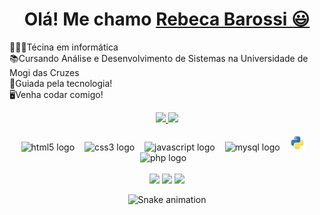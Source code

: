 <div>
  
  <h1 align="center">
    Olá! Me chamo <a href="https://www.linkedin.com/in/rebeca-barossi?utm_source=share&utm_campaign=share_via&utm_content=profile&utm_medium=ios_app">Rebeca Barossi 😃</a> 
  </h1>
  
  <p>
   👩🏻‍💻Técina em informática <br>
   📚Cursando Análise e Desenvolvimento de Sistemas na Universidade de Mogi das Cruzes <br>
   💓Guiada pela tecnologia! <br>
   🖥️Venha codar comigo!
  </p>
  
</div>

<div align="center">
  <a href="https://github.com/BecaBarossi06">
    <img height="150em" src="https://github-readme-stats.vercel.app/api?username=BecaBarossi06&count_private=true&include_all_commits=true&show_icons=true&theme=dracula&hide_border=false&show_owner=true"/>
    <img height="150em" src="https://github-readme-stats.vercel.app/api/top-langs/?username=BecaBarossi06&theme=dracula&hide_border=false&&layout=compact"/>
  </a>
</div>

<div align="center" valign="top"><br>
 <img src="https://cdn.jsdelivr.net/gh/devicons/devicon/icons/html5/html5-original.svg" height="25" alt="html5 logo"  />
  <img width="8" />
  <img src="https://cdn.jsdelivr.net/gh/devicons/devicon/icons/css3/css3-original.svg" height="25" alt="css3 logo"  />
  <img width="8" />
  <img src="https://cdn.jsdelivr.net/gh/devicons/devicon/icons/javascript/javascript-plain.svg" height="25" alt="javascript logo"  />
  <img width="8" />
  <img src="https://cdn.jsdelivr.net/gh/devicons/devicon/icons/mysql/mysql-original.svg" height="25" alt="mysql logo"  />
  <img width="8" />
  <img src="https://raw.githubusercontent.com/devicons/devicon/master/icons/python/python-original.svg" height="25" alt="python logo">
  <img width="8" />
  <img src="https://cdn.jsdelivr.net/gh/devicons/devicon@latest/icons/php/php-original.svg" height="25" alt="php logo" />
  <img width="8" />
</div><br>

<div align="center">
 <a href="https://instagram.com/beca_barossi" target="_blank"><img src="https://img.shields.io/badge/-Instagram-%23E4405F?style=for-the-badge&logo=instagram&logoColor=white" target="_blank"></a>
  <a href = "mailto:rebecabarossi@gmail.com"><img src="https://img.shields.io/badge/-Gmail-%23333?style=for-the-badge&logo=gmail&logoColor=white" destino ="_blank"></a>
  <a href="https://www.linkedin.com/in/rebeca-d-7a27b4224" target="_blank"><img src="https://img.shields.io/badge/-LinkedIn-%230077B5?style=for-the-badge&logo=linkedin&logoColor=white" target="_blank"></a> 
</div>

<div align="center">

  ![Snake animation](https://github.com/danielbped/danielbped/blob/output/github-contribution-grid-snake.svg)
  
</div>
 


